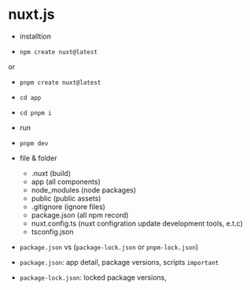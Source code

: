 # nuxt.js

- installtion

-     npm create nuxt@latest
or
-     pnpm create nuxt@latest

-     cd app
-     cd pnpm i

- run 
-     pnpm dev

- file & folder 
  - .nuxt (build)
  - app (all components)
  - node_modules (node packages)
  - public (public assets)
  - .gitignore (ignore files)
  - package.json (all npm record)
  - nuxt.config.ts (nuxt configration update development tools, e.t.c)
  - tsconfig.json


- `package.json` vs (`package-lock.json` or `pnpm-lock.json`)

- `package.json`:  app detail, package versions, scripts `important`
- `package-lock.json`: locked package versions,
